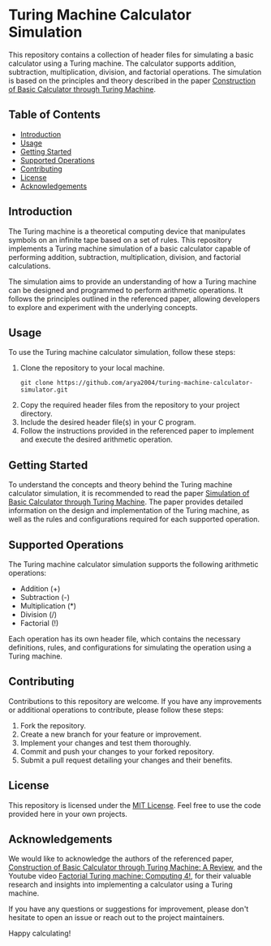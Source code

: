 # Turing Machine Calculator Simulation

This repository contains a collection of header files for simulating a basic calculator using a Turing machine. The calculator supports addition, subtraction, multiplication, division, and factorial operations. The simulation is based on the principles and theory described in the paper [Construction of Basic Calculator through Turing Machine](https://www.ijetajournal.org/volume-2/issue-6/IJETA-V2I6P1.pdf).

## Table of Contents

- [Introduction](#introduction)
- [Usage](#usage)
- [Getting Started](#getting-started)
- [Supported Operations](#supported-operations)
- [Contributing](#contributing)
- [License](#license)
- [Acknowledgements](#acknowledgements)

## Introduction

The Turing machine is a theoretical computing device that manipulates symbols on an infinite tape based on a set of rules. This repository implements a Turing machine simulation of a basic calculator capable of performing addition, subtraction, multiplication, division, and factorial calculations.

The simulation aims to provide an understanding of how a Turing machine can be designed and programmed to perform arithmetic operations. It follows the principles outlined in the referenced paper, allowing developers to explore and experiment with the underlying concepts.

## Usage

To use the Turing machine calculator simulation, follow these steps:

1. Clone the repository to your local machine.
   ```shell
   git clone https://github.com/arya2004/turing-machine-calculator-simulator.git
   ```
2. Copy the required header files from the repository to your project directory.
3. Include the desired header file(s) in your C program.
4. Follow the instructions provided in the referenced paper to implement and execute the desired arithmetic operation.

## Getting Started

To understand the concepts and theory behind the Turing machine calculator simulation, it is recommended to read the paper [Simulation of Basic Calculator through Turing Machine](https://www.ijetajournal.org/volume-2/issue-6/IJETA-V2I6P1.pdf). The paper provides detailed information on the design and implementation of the Turing machine, as well as the rules and configurations required for each supported operation.

## Supported Operations

The Turing machine calculator simulation supports the following arithmetic operations:

- Addition (+)
- Subtraction (-)
- Multiplication (*)
- Division (/)
- Factorial (!)

Each operation has its own header file, which contains the necessary definitions, rules, and configurations for simulating the operation using a Turing machine.

## Contributing

Contributions to this repository are welcome. If you have any improvements or additional operations to contribute, please follow these steps:

1. Fork the repository.
2. Create a new branch for your feature or improvement.
3. Implement your changes and test them thoroughly.
4. Commit and push your changes to your forked repository.
5. Submit a pull request detailing your changes and their benefits.

## License

This repository is licensed under the [MIT License](LICENSE). Feel free to use the code provided here in your own projects.

## Acknowledgements

We would like to acknowledge the authors of the referenced paper, [Construction of Basic Calculator through Turing Machine: A Review](https://www.ijetajournal.org/volume-2/issue-6/IJETA-V2I6P1.pdf), and the Youtube video [Factorial Turing machine:  Computing 4!](https://www.youtube.com/watch?v=j7cCKXe1NcY), for their valuable research and insights into implementing a calculator using a Turing machine.

If you have any questions or suggestions for improvement, please don't hesitate to open an issue or reach out to the project maintainers.

Happy calculating!


